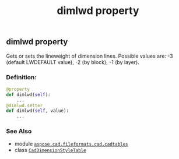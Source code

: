 ﻿---
title: dimlwd property
second_title: Aspose.CAD for Python via .NET API References
description: 
type: docs
weight: 550
url: /python-net/aspose.cad.fileformats.cad.cadtables/caddimensionstyletable/dimlwd/
is_root: false
---

## dimlwd property


Gets or sets the lineweight of dimension lines.
Possible values are: -3 (default LWDEFAULT value), -2 (by block), -1 (by layer).
### Definition:
```python
@property
def dimlwd(self):
    ...
@dimlwd.setter
def dimlwd(self, value):
    ...
```

### See Also
* module [`aspose.cad.fileformats.cad.cadtables`](../../)
* class [`CadDimensionStyleTable`](/cad/python-net/aspose.cad.fileformats.cad.cadtables/caddimensionstyletable)
